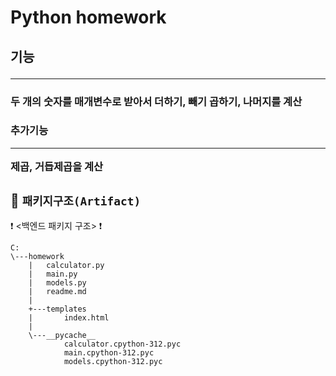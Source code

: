 # Python homework
## 기능 <hr>
### 두 개의 숫자를 매개변수로 받아서 더하기, 빼기 곱하기, 나머지를 계산 
### 추가기능 <hr> 제곱, 거듭제곱을 계산

## 📂 `패키지구조(Artifact)` 
❗ <백엔드 패키지 구조> ❗
```
C:
\---homework
    |   calculator.py
    |   main.py
    |   models.py
    |   readme.md
    |
    +---templates
    |       index.html
    |
    \---__pycache__
            calculator.cpython-312.pyc
            main.cpython-312.pyc
            models.cpython-312.pyc
```

